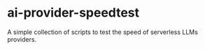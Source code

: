 # ai-provider-speedtest
A simple collection of scripts to test the speed of serverless LLMs providers.
